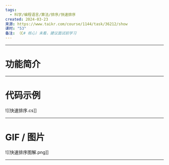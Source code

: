 ```yaml
---
tags:
  - 科学/编程语言/算法/排序/快速排序
created: 2024-03-23
来源: https://www.taikr.com/course/1144/task/36212/show
课时: "53"
备注: （C# 核心）未看，建议面试前学习
---
```


---
# 功能简介





---
# 代码示例

![[快速排序.cs]]

---
# GIF / 图片

 ![[快速排序图解.png]]

---
